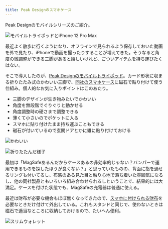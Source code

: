 ```yaml
---
title: Peak Designのスマホケース
---
```

Peak Designのモバイルシリーズのご紹介。

![](https://lh4.googleusercontent.com/IPDktlX3OWHd_ijqZKCQhkfyv7sojZADJOll80uVB4zghGyfdklWm_W4fStdmhPJhOQISoKwqOzPf-4QUiItD1mQrsQMtnnywLxxyuMs-QcPAtOYekCRmXt57WZYaLGhXmzM_UacqojXp45wgS6H6GLAVQ9hCJKXBSRzRysSS6ScDnclwexLe2kJ "モバイルトライポッドとiPhone 12 Pro Max")

最近よく散歩に行くようになり、オフラインで見られるよう保存しておいた動画を外で見たり、iPhoneで動画を撮ったりすることが増えてきた。そうなると角度の微調整ができる三脚があると嬉しいけれど、ごついアイテムを持ち運びたくはない。

そこで導入したのが、[Peak Designのモバイルトライポッド](https://www.amazon.co.jp/dp/B09FRZPLL3)。カード形状に収まる折りたたみ式のかわいい三脚で、[同社のスマホケース](https://www.amazon.co.jp/dp/B09FP3HP7Z?)に磁石で貼り付けて使う仕組み。個人的なお気に入りポイントはこのあたり。

*   三脚のデザインが生き物みたいでかわいい
*   角度を無段階でぐりぐりと動かせる
*   角度調整時の硬さまで調整できる
*   薄くて小さいのでポケットに入る
*   スマホに貼り付けたまま持ち運ぶこともできる
*   磁石が付いているので玄関ドアとかに雑に貼り付けておける

![](https://lh3.googleusercontent.com/IgKhMdmEQgtBiWgzpzuOC8myBvjQFhtH-aKlgWcQZY003R4LmCZwILZIe6-vGfOFSpYn8MsrIpwCBAcTvidVkE7GvGCCbzQenVqWlNeopQa3TjRZxZ10uvI7NIomYfbuvJOgzHFRaTJ5-RGEI1oddDqu93_qSALfJRH4NZL6p-E671LW7Wkds7vv "かわいい")

![](https://lh3.googleusercontent.com/EL08KZGG_0MLOX6VDi4hw6_OvIb4HHgo2C1ozF2ijYYrYhXpvjwmqFEIo_LCg5ZewjjpXZVwoBNE_Q7A9hwgX-9TCiDhtaHPjGKtjSl8PLKXYXdPPtNESkjSbYTJEg-wDbpbsDFWQKFX7DwMsj8Bc46YOuxKL_tTXdB_PP7vVxptD73K0qrLqtKO "折りたたんだ様子")

最初は「MagSafeあるんだからケースあるの非効率的じゃない？バンパーで運用できるものを探したほうが良くない？」と思っていたものの、背面に指を通せるリングも付いてるし、布感のある見た目と触り心地で落ち着いた雰囲気になるし、他の同社製品ともいろいろ組み合わせられるしということで、結果的には大満足。ケースを付けた状態でも、MagSafeの充電器は普通に使える。

最近は財布が必要な機会もほぼ無くなってきたので、[スマホに付けられる財布](https://www.amazon.co.jp/dp/B09FSGW671)を必要なときだけ付けて外出している。これもスタンドと同じで、使わないときは磁石で適当なところに収納しておけるので、たいへん便利。

![](https://lh6.googleusercontent.com/EOpRO9SyJONuS0O_jCn120wQNkyDmP72CgGE3KlWxNEJ_nbmYc85txhN-IeMnSBU1oV06_9oQ9rsgjz0QHht50Avybn2PrpPG-pObt-H9nUTAevjkISnem87jq5t7zVAsRZxniG2g2mMtZ5YVoXD6zbVBOQd7NLAW_DHaLKV1oWf0m6Ts313_m5x "スリムウォレット")
